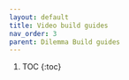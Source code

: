 ```yaml
---
layout: default
title: Video build guides
nav_order: 3
parent: Dilemma Build guides
---
```


1. TOC
{:toc}


